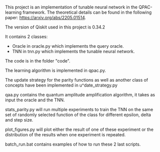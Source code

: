 This project is an implementation of tunable neural network in the QPAC-learning framework. The theoretical details can be found in the following paper: https://arxiv.org/abs/2205.01514.

The version of Qiskit used in this project is 0.34.2

It contains 2 classes:
- Oracle in oracle.py which implements the query oracle.
- TNN in tnn.py which implements the tunable neural network.

The code is in the folder "code".

The learning algorithm is implemented in qpac.py.

The update strategy for the parity functions as well as another class of concepts have been implemented in u^date_strategy.py

qaa.py contains the quantum amplitude amplification algorithm, it takes as input the oracle and the TNN.

stats_parity.py will run multiple experiments to train the TNN on the same set of randomly selected function of the class for different epsilon, delta and step size.

plot_figures.py will plot either the result of one of these experiment or the distribution of the results when one experiment is repeated.

batch_run.bat contains examples of how to run these 2 last scripts.



